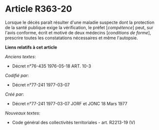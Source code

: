 # Article R363-20

Lorsque le décès paraît résulter d'une maladie suspecte dont la protection de la santé publique exige la vérification, le
préfet [*compétence*] peut, sur l'avis conforme, écrit et motivé de deux médecins [*conditions de forme*], prescrire toutes
les constatations nécessaires et même l'autopsie.

**Liens relatifs à cet article**

_Anciens textes_:

  - Décret n°76-435 1976-05-18 ART. 10-3

_Codifié par_:

  - Décret n°77-241 1977-03-07

_Créé par_:

  - Décret n°77-241 1977-03-07 JORF et JONC 18 Mars 1977

_Nouveaux textes_:

  - Code général des collectivités territoriales - art. R2213-19 (V)
